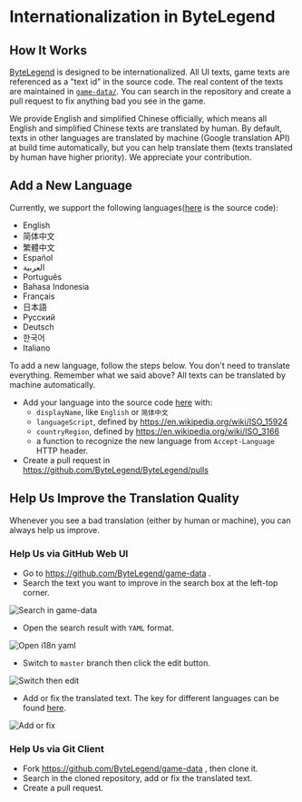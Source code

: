 # Internationalization in ByteLegend

## How It Works

[ByteLegend](https://bytelegend.com) is designed to be internationalized. All UI texts, game texts are referenced as a "text id" in the source code.
The real content of the texts are maintained in [`game-data/`](https://github.com/ByteLegend/server). You can search in the repository and create a
pull request to fix anything bad you see in the game.

We provide English and simplified Chinese officially, which means all English and simplified Chinese texts are translated by human.
By default, texts in other languages are translated by machine (Google translation API) at build time automatically,
but you can help translate them (texts translated by human have higher priority).
We appreciate your contribution.

## Add a New Language

Currently, we support the following languages([here](https://github.com/ByteLegend/ByteLegend/blob/master/shared/src/commonMain/kotlin/com/bytelegend/app/shared/i18n/Locale.kt#L70) is the source code):

- English
- 简体中文
- 繁體中文
- Español
- العربية
- Português
- Bahasa Indonesia
- Français
- 日本語
- Русский
- Deutsch
- 한국어
- Italiano

To add a new language, follow the steps below. You don't need to translate everything. Remember what we said above?
All texts can be translated by machine automatically.

- Add your language into the source code [here](https://github.com/ByteLegend/ByteLegend/blob/master/shared/src/commonMain/kotlin/com/bytelegend/app/shared/i18n/Locale.kt) with:
  - `displayName`, like `English` or `简体中文`
  - `languageScript`, defined by <https://en.wikipedia.org/wiki/ISO_15924>
  - `countryRegion`, defined by <https://en.wikipedia.org/wiki/ISO_3166>
  - a function to recognize the new language from `Accept-Language` HTTP header.
- Create a pull request in <https://github.com/ByteLegend/ByteLegend/pulls>

## Help Us Improve the Translation Quality

Whenever you see a bad translation (either by human or machine), you can always help us improve.

### Help Us via GitHub Web UI

- Go to <https://github.com/ByteLegend/game-data> .
- Search the text you want to improve in the search box at the left-top corner.

![Search in game-data](https://raw.githubusercontent.com/ByteLegend/ByteLegend/master/docs/images/search-in-game-data.png)

- Open the search result with `YAML` format.

![Open i18n yaml](https://raw.githubusercontent.com/ByteLegend/ByteLegend/master/docs/images/open-i18n-yaml.png)

- Switch to `master` branch then click the edit button.

![Switch then edit](https://raw.githubusercontent.com/ByteLegend/ByteLegend/master/docs/images/switch-then-edit.png)

- Add or fix the translated text. The key for different languages can be found [here](https://github.com/ByteLegend/ByteLegend/blob/master/shared/src/commonMain/kotlin/com/bytelegend/app/shared/i18n/Locale.kt).
  
![Add or fix](https://raw.githubusercontent.com/ByteLegend/ByteLegend/master/docs/images/add-or-fix-i18n.png)

### Help Us via Git Client

- Fork <https://github.com/ByteLegend/game-data> , then clone it.
- Search in the cloned repository, add or fix the translated text.
- Create a pull request.
